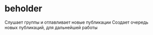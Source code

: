 # beholder

Слушает группы и отлавливает новые публикации
Создает очередь новых публикаций, для дальнейшей работы